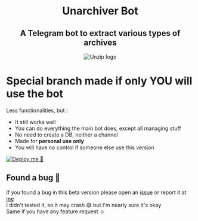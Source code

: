 <div align="center">

# Unarchiver Bot
## A Telegram bot to extract various types of archives
![Unzip logo](https://telegra.ph/file/426207477776ffa00519f.png)
</div>
  
  
# **Special branch made if only YOU will use the bot**
Less functionalities, but :  
+ It still works well
+ You can do everything the main bot does, except all managing stuff
+ No need to create a DB, neither a channel
+ Made for **personal use only**
+ You will have no control if someone else use this version
  
  
[![Deploy me 🥺](https://www.herokucdn.com/deploy/button.svg)](https://www.heroku.com/deploy?template=https://github.com/EDM115/unzip-bot/tree/personal_only)  
  
## Found a bug 🐞

If you found a bug in this beta version please open an [issue](https://github.com/EDM115/unzip-bot/issues) or report it at [me](https://t.me/EDM115)  
I didn't tested it, so it may crash 😅 but I'm nearly sure it's okay  
Same if you have any feature request ☺️
